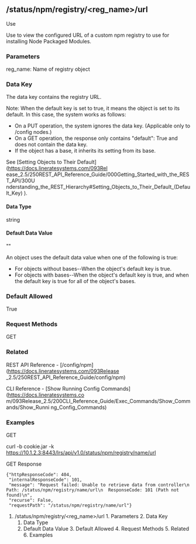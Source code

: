 ## /status/npm/registry/<reg_name>/url

Use

Use to view the configured URL of a custom npm registry to use for installing
Node Packaged Modules.

### Parameters

reg_name: Name of registry object

### Data Key

The data key contains the registry URL.

Note: When the default key is set to true, it means the object is set to its
default. In this case, the system works as follows:

  * On a PUT operation, the system ignores the data key. (Applicable only to /config nodes.)
  * On a GET operation, the response only contains "default": True and does not contain the data key.
  * If the object has a base, it inherits its setting from its base.

See [Setting Objects to Their Default](https://docs.lineratesystems.com/093Rel
ease_2.5/250REST_API_Reference_Guide/000Getting_Started_with_the_REST_API/300U
nderstanding_the_REST_Hierarchy#Setting_Objects_to_Their_Default_(Default_Key)
).

#### Data Type

string

#### Default Data Value

""

An object uses the default data value when one of the following is true:

  * For objects without bases--When the object's default key is true.
  * For objects with bases--When the object's default key is true, and when the default key is true for all of the object's bases.

### Default Allowed

True

### Request Methods

GET

### Related

REST API Reference - [/config/npm](https://docs.lineratesystems.com/093Release
_2.5/250REST_API_Reference_Guide/config/npm)

CLI Reference - [Show Running Config Commands](https://docs.lineratesystems.co
m/093Release_2.5/200CLI_Reference_Guide/Exec_Commands/Show_Commands/Show_Runni
ng_Config_Commands)

### Examples

GET

curl -b cookie.jar -k
https://10.1.2.3:8443/lrs/api/v1.0/status/npm/registry/name/url

GET Response

    
    
    {"httpResponseCode": 404,
     "internalResponseCode": 101,
     "message": "Request failed: Unable to retrieve data from controller\n  Path: /status/npm/registry/name/url\n  ResponseCode: 101 (Path not found)\n",
     "recurse": False,
     "requestPath": "/status/npm/registry/name/url"}
    

  1. /status/npm/registry/<reg_name>/url
    1. Parameters
    2. Data Key
      1. Data Type
      2. Default Data Value
    3. Default Allowed
    4. Request Methods
    5. Related
    6. Examples

